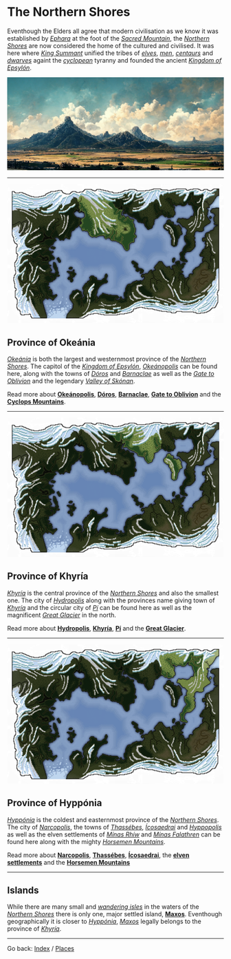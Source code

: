 # The Northern Shores
Eventhough the Elders all agree that modern civilisation as we know it was established by [*Ephara*](./glossary.md#ephara) at the foot of the [*Sacred Mountain*](./glossary.md#sacred-mountain), the [*Northern Shores*](./glossary.md#northern-shores) are now considered the home of the cultured and civilised. It was here where [*King Summant*](./glossary.md#king-summant) unified the tribes of [*elves*](./glossary.md#elves), [*men*](./glossary.md#humans), [*centaurs*](./glossary.md#centaurs) and [*dwarves*](./glossary.md#dwarves) againt the [*cyclopean*](./glossary.md#cyclops) tyranny and founded the ancient [*Kingdom of Epsylón*](./glossary.md#kingdom-of-epsylón).

![The Cyclopean Mountains](./images/img045_banner.png)

---

<img src="./images/highlight_okeania.png" id="fright">

## Province of Okeánia

[*Okeánia*](./glossary.md#okeánia) is both the largest and westernmost province of the [*Northern Shores*](./glossary.md#northern-shores). The capitol of the [*Kingdom of Epsylón*](./glossary.md#kingdom-of-epsylón), [*Okeánopolis*](./glossary.md#okeánopolis) can be found here, along with the towns of [*Dóros*](./glossary.md#dóros) and [*Barnaclae*](./glossary.md#barnaclae) as well as the [*Gate to Oblivion*](./glossary.md#gate-to-oblivion) and the legendary [*Valley of Skónan*](./glossary.md#skónans-valley).

Read more about [**Okeánopolis**](./okeanopolis.md), [**Dóros**](./darkforest.md#the-town-of-dóros), [**Barnaclae**](./barnaclae.md), [**Gate to Oblivion**](./gatetooblivion.md) and the [**Cyclops Mountains**](./cyclopsMountains.md).

---

<img src="./images/highlight_khyria.png" id="fleft">

## Province of Khyría

[*Khyría*](./glossary.md#khyría) is the central province of the [*Northern Shores*](./glossary.md#northern-shores) and also the smallest one. The city of [*Hydropolis*](./glossary.md#hydropolis) along with the provinces name giving town of [*Khyría*](./glossary.md#khyría) and the circular city of [*Pí*](./glossary.md#pí) can be found here as well as the magnificent [*Great Glacier*](./glossary.md#great-glacier) in the north.

Read more about [**Hydropolis**](./hydropolis.md), [**Khyría**](./khyria.md), [**Pí**](./maxos.md#the-town-of-pí) and the [**Great Glacier**](./khyria.md#the-great-glacier).

---

<img src="./images/highlight_hypponia.png" id="fright">

## Province of Hyppónia

[*Hyppónia*](./glossary.md#hyppónia) is the coldest and easternmost province of the [*Northern Shores*](./glossary.md#northern-shores). The city of [*Narcopolis*](./glossary.md#narcopolis), the towns of [*Thassébes*](./glossary.md#thassébes), [*Ícosaedrai*](./glossary.md#ícosaedrai) and [*Hyppopolis*](./glossary.md#hyppopolis) as well as the elven settlements of [*Mínas Rhíw*](./glossary.md#mínas-rhíw) and [*Mínas Falathren*](./glossary.md#mínas-falathren) can be found here along with the mighty [*Horsemen Mountains*](./glossary.md#horsemen-mountains).

Read more about [**Narcopolis**](./narcopolis.md), [**Thassébes**](./thassebes.md), [**Ícosaedrai**](./icosaedrai.md), the [**elven settlements**](./silentSea.md#mínas-falathren) and the [**Horsemen Mountains**](./horsemenMountains.md)

---

## Islands

While there are many small and [*wandering isles*](./glossary.md#wandering-isles) in the waters of the [*Northern Shores*](./glossary.md#northern-shores) there is only one, major settled island, [**Maxos**](./maxos.md). Eventhough geographically it is closer to [*Hyppónia*](./glossary.md#hyppónia), [*Maxos*](./glossary.md#maxos) legally belongs to the province of [*Khyría*](./glossary.md#khyría).

---

Go back: [Index](./index.md) / [Places](./places.md)